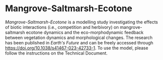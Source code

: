# Mangrove-Saltmarsh-Ecotone
_Mangrove-Saltmarsh-Ecotone_ is a modelling study investigating the effects of biotic interactions (i.e., competition and herbivory) on mangrove-saltmarsh ecotone dynamics and the eco-morphodynamic feedback between vegetation dynamics and morphological changes. The research has been published in _Earth's Future_ and can be freely accessed through https://doi.org/10.1038/s41467-023-42733-1. To use the model, please follow the instructions on the Technical Document.
